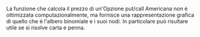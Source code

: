 La funzione che calcola il prezzo di un'Opzione put/call Americana non è ottimizzata computazionalmente, ma fornisce una rappresentazione grafica di quello che è l'albero binomiale e i suoi nodi. In particolare può risultare utile se si risolve carta e penna.
